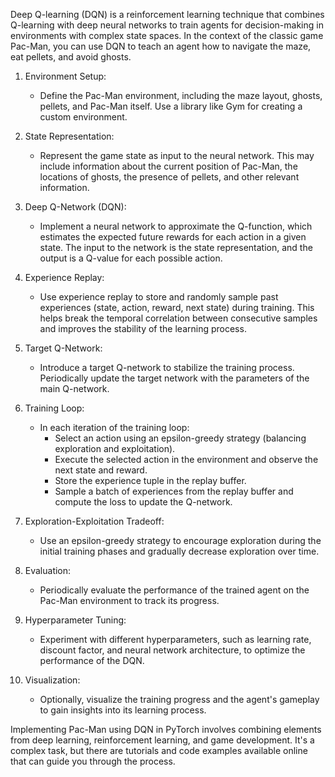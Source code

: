 Deep Q-learning (DQN) is a reinforcement learning technique that combines Q-learning with deep neural networks to train agents for decision-making in environments with complex state spaces. 
In the context of the classic game Pac-Man, you can use DQN to teach an agent how to navigate the maze, eat pellets, and avoid ghosts.

1. Environment Setup:
   - Define the Pac-Man environment, including the maze layout, ghosts, pellets, and Pac-Man itself. Use a library like Gym for creating a custom environment.

2. State Representation:
   - Represent the game state as input to the neural network. This may include information about the current position of Pac-Man, the locations of ghosts, the presence of pellets, and other relevant information.

3. Deep Q-Network (DQN):
   - Implement a neural network to approximate the Q-function, which estimates the expected future rewards for each action in a given state. The input to the network is the state representation, and the output is a Q-value for each possible action.

4. Experience Replay:
   - Use experience replay to store and randomly sample past experiences (state, action, reward, next state) during training. This helps break the temporal correlation between consecutive samples and improves the stability of the learning process.

5. Target Q-Network:
   - Introduce a target Q-network to stabilize the training process. Periodically update the target network with the parameters of the main Q-network.

6. Training Loop:
   - In each iteration of the training loop:
     - Select an action using an epsilon-greedy strategy (balancing exploration and exploitation).
     - Execute the selected action in the environment and observe the next state and reward.
     - Store the experience tuple in the replay buffer.
     - Sample a batch of experiences from the replay buffer and compute the loss to update the Q-network.

7. Exploration-Exploitation Tradeoff:
   - Use an epsilon-greedy strategy to encourage exploration during the initial training phases and gradually decrease exploration over time.

8. Evaluation:
   - Periodically evaluate the performance of the trained agent on the Pac-Man environment to track its progress.

9. Hyperparameter Tuning:
   - Experiment with different hyperparameters, such as learning rate, discount factor, and neural network architecture, to optimize the performance of the DQN.

10. Visualization:
    - Optionally, visualize the training progress and the agent's gameplay to gain insights into its learning process.

Implementing Pac-Man using DQN in PyTorch involves combining elements from deep learning, reinforcement learning, and game development. It's a complex task, but there are tutorials and code examples available online that can guide you through the process.
